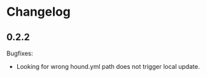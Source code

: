 # Changelog

## 0.2.2

Bugfixes:
  - Looking for wrong hound.yml path does not trigger local update.
